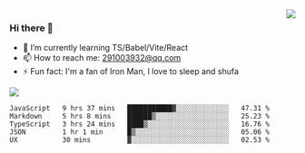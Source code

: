 <img align='right' src='https://github-readme-stats.vercel.app/api?username=niaogege&show_icons=true&theme=radical'/>

### Hi there 👋

- 🌱 I’m currently learning TS/Babel/Vite/React
- 📫 How to reach me: 291003932@qq.com
- ⚡ Fun fact:  I'm a fan of Iron Man, I love to sleep and shufa

![](https://github-readme-stats.vercel.app/api/top-langs/?username=niaogege&layout=compact)

<!--START_SECTION:waka-->
```text
JavaScript   9 hrs 37 mins   ███████████▓░░░░░░░░░░░░░   47.31 % 
Markdown     5 hrs 8 mins    ██████▒░░░░░░░░░░░░░░░░░░   25.23 % 
TypeScript   3 hrs 24 mins   ████▒░░░░░░░░░░░░░░░░░░░░   16.76 % 
JSON         1 hr 1 min      █▒░░░░░░░░░░░░░░░░░░░░░░░   05.06 % 
UX           30 mins         ▓░░░░░░░░░░░░░░░░░░░░░░░░   02.53 % 
```
<!--END_SECTION:waka-->
